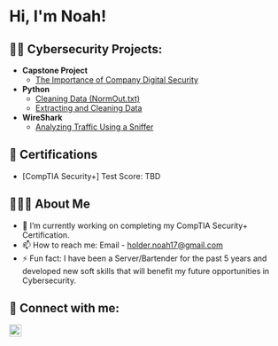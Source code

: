<h1>Hi, I'm Noah! </h1>

<h2>👨‍💻 Cybersecurity Projects:</h2>

- <b>Capstone Project</b>
  - [The Importance of Company Digital Security](https://github.com/noahholder/Capstone-Project)
- <b>Python</b>
  - [Cleaning Data (NormOut.txt)](https://github.com/noahholder/Cleaning-Data-NormOut.txt)
  - [Extracting and Cleaning Data](https://github.com/noahholder/Extracting-Cleaning-Data)
- <b>WireShark</b>
  - [Analyzing Traffic Using a Sniffer](https://github.com/noahholder/Analyzing-Traffic-Using-Wireshark)

<h2>📃 Certifications</h2>

 - [CompTIA Security+] Test Score: TBD

<h2>👨🏼‍💼 About Me</h2>

- 🔭 I’m currently working on completing my CompTIA Security+ Certification.
- 📫 How to reach me: Email - holder.noah17@gmail.com 
- ⚡ Fun fact: I have been a Server/Bartender for the past 5 years and developed new soft skills that will benefit my future opportunities in Cybersecurity.

<h2>🤳 Connect with me:</h2>

[<img align="left" alt="NoahHolder | LinkedIn" width="22px" src="https://cdn.jsdelivr.net/npm/simple-icons@v3/icons/linkedin.svg" />][linkedin]

[linkedin]: https://linkedin.com/in/noahholder17/

